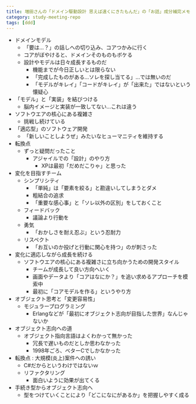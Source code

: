 ```yaml
---
title: 増田さんの「ドメイン駆動設計 思えば遠くにきたもんだ」の「お話」成分補完メモ
category: study-meeting-repo
tags: [ddd]
---
```


+ ドメインモデル
  + 「要は…？」の話しへの切り込み、コアつかみに行く
  + コアがぼやけると、ドメインそのものもボケる
  + 設計やモデルは日々成長するものだ
      + 機能までが今日正しいとは限らない
      + 「完成したものがある…ソレを探し当てる」…では無いのだ
      + 「モデルがキレイ」「コードがキレイ」が「出来た」ではないという懐疑心
+ 「モデル」と「実装」を結びつける
  + 脳内イメージと実装が一致してない…これは違う
+ ソフトウエアの核心にある複雑さ
  + 挑戦し続けている
+ 「適応型」のソフトウェア開発
  + 「新しいことしようぜ」みたいなヒューマニティを維持する
+ 転換点
  + ずっと疑問だったこと
    + アジャイルでの「設計」のやり方
      + XPは最初「だめだこりゃ」と思った
+ 変化を目指すチーム
  + シンプリシティ
      + 「単純」は「要素を絞る」と勘違いしてしまうとダメ
      + 粗結合の追求
      + 「重要な感心事」と「ソレ以外の区別」をしておくこと
  + フィードバック
      + 議論より行動を
  + 勇気
      + 「おかしさを耐え忍ぶ」という忍耐力
  + リスペクト
      + 「お互いのか投げと行動に関心を持つ」のが刺さった
+ 変化に適応しながら成長を続ける
  + ソフトウエアの核心にある複雑さに立ち向かうための開発スタイル
      + チームが成長して良い方向へいく
      + 画面やデータより「コアはなにか？」を追い求めるアプローチを模索中
      + 最初に「コアモデルを作る」というやり方
+ オブジェクト思考と「変更容易性」
  + モジュラープログラミング
      + Erlangなどが「最初にオブジェクト志向が目指した世界」なんじゃないか
+ オブジェクト志向への道
  + オブジェクト指向言語はよくわかって無かった
      + 冗長で遅いものだとしか思わなかった
      + 1998年ごろ、ベターCでしかなかった
+ 転換点 : 大規模(炎上)案件への誘い
  + C#だからというわけではないｗ
  + リファクタリング
      + 面白いように効果が出てくる
+ 手続き型からオブジェクト志向へ
  + 型をつけていくことにより「どこになにがあるか」を把握しやすく成る
